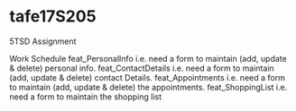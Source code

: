 # tafe17S205
5TSD Assignment

Work Schedule
feat_PersonalInfo		 i.e. need a form to maintain (add, update & delete) personal info.	
feat_ContactDetails	 i.e. need a form to maintain (add, update & delete) contact Details.
feat_Appointments		 i.e. need a form to maintain (add, update & delete) the appointments.
feat_ShoppingList    i.e. need a form to maintain the shopping list

